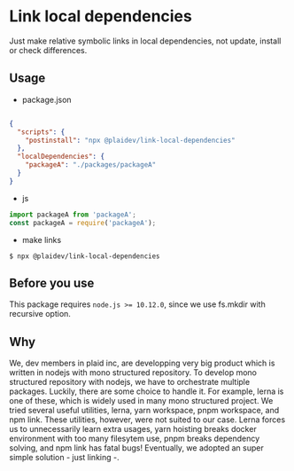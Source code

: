 # Link local dependencies

Just make relative symbolic links in local dependencies, not update, install or check differences.

## Usage

- package.json
```package.json

{
  "scripts": {
    "postinstall": "npx @plaidev/link-local-dependencies"
  },
  "localDependencies": {
    "packageA": "./packages/packageA"
  }
}

```

- js
```ts
import packageA from 'packageA';
const packageA = require('packageA');
```

- make links
```
$ npx @plaidev/link-local-dependencies
```

## Before you use

This package requires `node.js >= 10.12.0`, since we use fs.mkdir with recursive option.

## Why

We, dev members in plaid inc, are developping very big product which is written in nodejs with mono structured repository.
To develop mono structured repository with nodejs, we have to orchestrate multiple packages. Luckily, there are some choice to handle it. For example, lerna is one of these, which is widely used in many mono structured project. We tried several useful utilities, lerna, yarn workspace, pnpm workspace, and npm link. These utilities, however, were not suited to our case. Lerna forces us to unnecessarily learn extra usages, yarn hoisting breaks docker environment with too many filesytem use, pnpm breaks dependency solving, and npm link has fatal bugs! Eventually, we adopted an super simple solution - just linking -.
